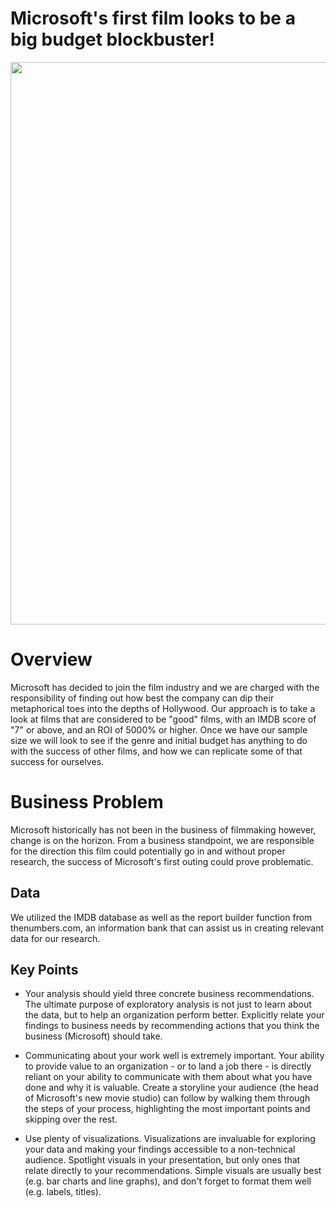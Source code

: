 # Microsoft's first film looks to be a big budget blockbuster!
<div>
    <img src="photos\microsoft-corporate-office-phone-number.jpg" width="900" align = "center"/>
</div>

# Overview

Microsoft has decided to join the film industry and we are charged with the responsibility of finding out how best the company can dip their metaphorical toes into the depths of Hollywood. Our approach is to take a look at films that are considered to be "good" films, with an IMDB score of "7" or above, and an ROI of 5000% or higher. Once we have our sample size we will look to see if the genre and initial budget has anything to do with the success of other films, and how we can replicate some of that success for ourselves. 
# Business Problem
Microsoft historically has not been in the business of filmmaking however, change is on the horizon. From a business standpoint, we are responsible for the direction this film could potentially go in and without proper research, the success of Microsoft's first outing could prove problematic.
## Data

We utilized the IMDB database as well as the report builder function from thenumbers.com, an information bank that can assist us in creating relevant data for our research. 

## Key Points 

 -  Your analysis should yield three concrete business recommendations. The ultimate purpose of exploratory analysis is not just to learn about the data, but to help an organization perform better. Explicitly relate your findings to business needs by recommending actions that you think the business (Microsoft) should take.

 -  Communicating about your work well is extremely important. Your ability to provide value to an organization - or to land a job there - is directly reliant on your ability to communicate with them about what you have done and why it is valuable. Create a storyline your audience (the head of Microsoft's new movie studio) can follow by walking them through the steps of your process, highlighting the most important points and skipping over the rest.

 -  Use plenty of visualizations. Visualizations are invaluable for exploring your data and making your findings accessible to a non-technical audience. Spotlight visuals in your presentation, but only ones that relate directly to your recommendations. Simple visuals are usually best (e.g. bar charts and line graphs), and don't forget to format them well (e.g. labels, titles).
